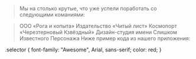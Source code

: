 >Мы на столько крутые, что уже успели поработать со следующими команиями:

>ООО «Рога и копыта»
Издательство «Читый лист»
Космопорт «Черезтерновый Кзвёздный»
>Дизайн-студия имени Слишком Известного Персонажа
Ниже пример кода из нашего приложения:

.selector {
  font-family: "Awesome", Arial, sans-serif;
  color: red;
}
